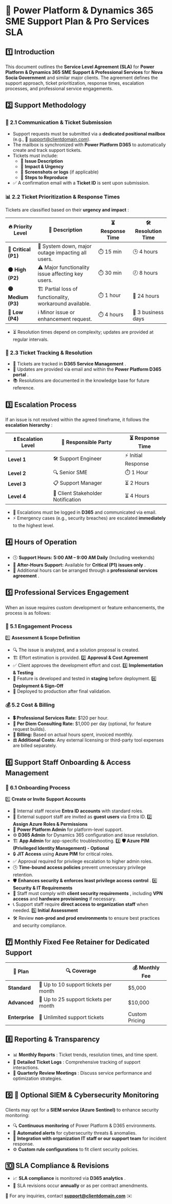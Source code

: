 
# 🚀 Power Platform & Dynamics 365 SME Support Plan & Pro Services SLA

## 1️⃣ Introduction

This document outlines the **Service Level Agreement (SLA)** for **Power Platform & Dynamics 365 SME Support & Professional Services** for **Nova Socia Government** and similar major clients. The agreement defines the support approach, ticket prioritization, response times, escalation processes, and professional service engagements.

## 2️⃣ Support Methodology

### 📩 2.1 Communication & Ticket Submission

* Support requests must be submitted via a **dedicated positional mailbox** (e.g., 📧 [support@clientdomain.com](mailto:support@clientdomain.com)).
* The mailbox is synchronized with **Power Platform D365** to automatically create and track support tickets.
* Tickets must include:
  * 📝 **Issue Description**
  * 🚦 **Impact & Urgency**
  * 📸 **Screenshots or logs** (if applicable)
  * 🔄 **Steps to Reproduce**
* ✅ A confirmation email with a **Ticket ID** is sent upon submission.

### 📊 2.2 Ticket Prioritization & Response Times

Tickets are classified based on their  **urgency and impact** :

| 🔥 Priority Level          | 📝 Description                                            | ⏳ Response Time | 🛠️ Resolution Time |
| -------------------------- | --------------------------------------------------------- | ---------------- | -------------------- |
| **🔴 Critical (P1)** | 🚨 System down, major outage impacting all users.         | ⏱️ 15 min      | 🕒 4 hours           |
| **🟠 High (P2)**     | ⚠️ Major functionality issue affecting key users.       | ⏱️ 30 min      | 🕗 8 hours           |
| **🟡 Medium (P3)**   | 🏗️ Partial loss of functionality, workaround available. | ⏱️ 1 hour      | 📅 24 hours          |
| **🔵 Low (P4)**      | ℹ️ Minor issue or enhancement request.                  | ⏱️ 4 hours     | 📅 3 business days   |

* ⏳ Resolution times depend on complexity; updates are provided at regular intervals.

### 📌 2.3 Ticket Tracking & Resolution

* 📂 Tickets are tracked in  **D365 Service Management** .
* 📧 Updates are provided via email and within the  **Power Platform D365 portal** .
* 📚 Resolutions are documented in the knowledge base for future reference.

## 3️⃣ Escalation Process

If an issue is not resolved within the agreed timeframe, it follows the  **escalation hierarchy** :

| ⏫ Escalation Level | 👤 Responsible Party               | ⏳ Response Time    |
| ------------------- | ---------------------------------- | ------------------- |
| **Level 1**   | 🛠️ Support Engineer              | ⚡ Initial Response |
| **Level 2**   | 🔍 Senior SME                      | ⏱️ 1 Hour         |
| **Level 3**   | 📋 Support Manager                 | ⏳ 2 Hours          |
| **Level 4**   | 📢 Client Stakeholder Notification | ⏳ 4 Hours          |

* 🔔 Escalations must be logged in **D365** and communicated via email.
* ⚡ Emergency cases (e.g., security breaches) are escalated **immediately** to the highest level.

## 4️⃣ Hours of Operation

* 🕔 **Support Hours:** **5:00 AM – 9:00 AM Daily** (Including weekends)
* 🌙 **After-Hours Support:** Available for  **Critical (P1) issues only** .
* 📅 Additional hours can be arranged through a  **professional services agreement** .

## 5️⃣ Professional Services Engagement

When an issue requires custom development or feature enhancements, the process is as follows:

### 🔄 5.1 Engagement Process

1️⃣ **Assessment & Scope Definition**

* 🔍 The issue is analyzed, and a solution proposal is created.
* 🏗️ Effort estimation is provided.
  2️⃣ **Approval & Cost Agreement**
* ✅ Client approves the development effort and cost.
  3️⃣ **Implementation & Testing**
* 🧪 Feature is developed and tested in **staging** before deployment.
  4️⃣ **Deployment & Sign-Off**
* 🚀 Deployed to production after final validation.

### 💰 5.2 Cost & Billing

* **💲 Professional Services Rate:** $120 per hour.
* **📅 Per Diem Consulting Rate:** $1,000 per day (optional, for feature request builds).
* **🧾 Billing:** Based on actual hours spent, invoiced monthly.
* **⚖️ Additional Costs:** Any external licensing or third-party tool expenses are billed separately.

## 6️⃣ Support Staff Onboarding & Access Management

### 🏢 6.1 Onboarding Process

1️⃣ **Create or Invite Support Accounts**

* 👥 Internal staff receive **Entra ID accounts** with standard roles.
* 🔗 External support staff are invited as **guest users** via Entra ID.
  2️⃣ **Assign Azure Roles & Permissions**
* 🔧 **Power Platform Admin** for platform-level support.
* ⚙️ **D365 Admin** for Dynamics 365 configuration and issue resolution.
* 🏗️ **App Admin** for app-specific troubleshooting.
  3️⃣ **🛡️ Azure PIM (Privileged Identity Management) - Optional**
* 🔒 **JIT Access** using **Azure PIM** for critical roles.
* ✅ Approval required for privilege escalation to higher admin roles.
* 🕒 **Time-bound access policies** prevent unnecessary privilege retention.
* 🛡️  **Enhances security & enforces least privilege access control** .
  4️⃣ **Security & IT Requirements**
* 🔑 Staff must comply with  **client security requirements** , including **VPN access** and **hardware provisioning** if necessary.
* 📞 Support staff require **direct access to organization staff** when needed.
  5️⃣ **Initial Assessment**
* 🛠️ Review **non-prod and prod environments** to ensure best practices and security compliance.

## 7️⃣ Monthly Fixed Fee Retainer for Dedicated Support

| 💼 Plan              | 🔍 Coverage                           | 💰 Monthly Fee |
| -------------------- | ------------------------------------- | -------------- |
| **Standard**   | 📌 Up to 10 support tickets per month | $5,000         |
| **Advanced**   | 📌 Up to 25 support tickets per month | $10,000        |
| **Enterprise** | 🎯 Unlimited support tickets          | Custom Pricing |

## 8️⃣ Reporting & Transparency

* 📊  **Monthly Reports** : Ticket trends, resolution times, and time spent.
* 📜  **Detailed Ticket Logs** : Comprehensive tracking of support interactions.
* 📅  **Quarterly Review Meetings** : Discuss service performance and optimization strategies.

## 9️⃣ 🔐 Optional SIEM & Cybersecurity Monitoring

Clients may opt for a **SIEM service (Azure Sentinel)** to enhance security monitoring:

* 🔍 **Continuous monitoring** of Power Platform & D365 environments.
* 🚨 **Automated alerts** for cybersecurity threats & anomalies.
* 🔗 **Integration with organization IT staff or our support team** for incident response.
* ⚙️ **Custom rule configurations** to fit client security policies.

## 🔟 SLA Compliance & Revisions

* 📈 **SLA compliance** is monitored via  **D365 analytics** .
* 🔄 SLA revisions occur **annually** or as per contract amendments.

📧 For any inquiries, contact **[support@clientdomain.com](mailto:support@clientdomain.com)** ✉️
